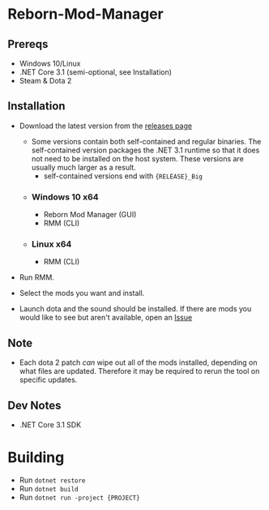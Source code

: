 # Reborn-Mod-Manager

## Prereqs
* Windows 10/Linux
* .NET Core 3.1 (semi-optional, see Installation)
* Steam & Dota 2

## Installation

* Download the latest version from the [releases page](https://github.com/shamrickus/Reborn-Mod-Manager/releases)
  * Some versions contain both self-contained and regular binaries. The self-contained version packages the .NET 3.1 
  runtime so that it does not need to be installed on the host system. These versions are usually much larger as a result.
    * self-contained versions end with `{RELEASE}_Big`
  * ### Windows 10 x64
    * Reborn Mod Manager (GUI)
    * RMM (CLI)
  * ### Linux x64
    * RMM (CLI)
    
* Run RMM.
* Select the mods you want and install.
* Launch dota and the sound should be installed. If there are mods you would like to see but aren't available, open an [Issue](https://github.com/shamrickus/Reborn-Mod-Manager/issues)

## Note
* Each dota 2 patch _can_ wipe out all of the mods installed, depending on what files are updated. Therefore it may be required to rerun the tool on specific updates.


## Dev Notes
* .NET Core 3.1 SDK

# Building 
- Run `dotnet restore`
- Run `dotnet build`
- Run `dotnet run -project {PROJECT}`

